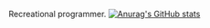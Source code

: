 Recreational programmer.
[![Anurag's GitHub stats](https://github-readme-stats.vercel.app/api?username=eagleongithub)](https://github.com/anuraghazra/github-readme-stats)
